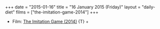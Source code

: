 +++
date = "2015-01-16"
title = "16 January 2015 (Friday)"
layout = "daily-diet"
films = ["the-imitation-game-2014"]
+++


* Film: [The Imitation Game (2014)](/films/the-imitation-game-2014) {T} +